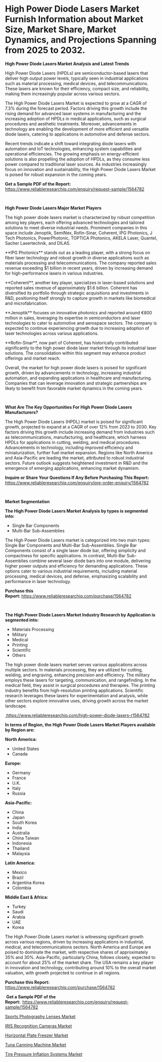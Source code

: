 <p><h1>High Power Diode Lasers Market Furnish Information about Market Size, Market Share, Market Dynamics, and Projections Spanning from 2025 to 2032.</h1></p><p><strong>High Power Diode Lasers Market Analysis and Latest Trends</strong></p>
<p><p>High Power Diode Lasers (HPDLs) are semiconductor-based lasers that deliver high output power levels, typically seen in industrial applications such as material processing, medical devices, and telecommunications. These lasers are known for their efficiency, compact size, and reliability, making them increasingly popular across various sectors.</p><p>The High Power Diode Lasers Market is expected to grow at a CAGR of 7.3% during the forecast period. Factors driving this growth include the rising demand for advanced laser systems in manufacturing and the increasing adoption of HPDLs in medical applications, such as surgical procedures and aesthetic treatments. Moreover, advancements in technology are enabling the development of more efficient and versatile diode lasers, catering to applications in automotive and defense sectors.</p><p>Recent trends indicate a shift toward integrating diode lasers with automation and IoT technologies, enhancing system capabilities and operational efficiencies. The growing emphasis on energy-efficient solutions is also propelling the adoption of HPDLs, as they consume less power compared to traditional laser sources. As industries increasingly focus on innovation and sustainability, the High Power Diode Lasers Market is poised for robust expansion in the coming years.</p></p>
<p><strong>Get a Sample PDF of the Report:&nbsp;</strong> <a href="https://www.reliableresearchiq.com/enquiry/request-sample/1564782?utm_campaign=904&utm_medium=2&utm_source=Github&utm_content=ia&utm_term=11042025&utm_id=high-power-diode-lasers">https://www.reliableresearchiq.com/enquiry/request-sample/1564782</a></p>
<p>&nbsp;</p>
<p><strong>High Power Diode Lasers Major Market Players</strong></p>
<p><p>The high power diode lasers market is characterized by robust competition among key players, each offering advanced technologies and tailored solutions to meet diverse industrial needs. Prominent companies in this space include Jenoptik, SemiNex, Rofin-Sinar, Coherent, IPG Photonics, J Tech Photonics, PowerPhotonic, TOPTICA Photonics, AKELA Laser, Quantel, Sacher Lasertechnik, and DILAS.</p><p>**IPG Photonics** stands out as a leading player, with a strong focus on fiber laser technology and robust growth in diverse applications such as materials processing and telecommunications. The company reported sales revenue exceeding $1 billion in recent years, driven by increasing demand for high-performance lasers in various industries.</p><p>**Coherent**, another key player, specializes in laser-based solutions and reported sales revenue of approximately $1.6 billion. Coherent has diversified its portfolio through strategic acquisitions and investments in R&D, positioning itself strongly to capture growth in markets like biomedical and microfabrication.</p><p>**Jenoptik** focuses on innovative photonics and reported around €800 million in sales, leveraging its expertise in semiconductors and laser technologies to cater to automotive and aerospace sectors. The company is expected to continue experiencing growth due to increasing adoption of laser technologies across various applications.</p><p>**Rofin-Sinar**, now part of Coherent, has historically contributed significantly to the high power diode laser market through its industrial laser solutions. The consolidation within this segment may enhance product offerings and market reach.</p><p>Overall, the market for high power diode lasers is poised for significant growth, driven by advancements in technology, increasing industrial automation, and expanding applications in healthcare and manufacturing. Companies that can leverage innovation and strategic partnerships are likely to benefit from favorable market dynamics in the coming years.</p></p>
<p>&nbsp;</p>
<p><strong>What Are The Key Opportunities For High Power Diode Lasers Manufacturers?</strong></p>
<p><p>The High Power Diode Lasers (HPDL) market is poised for significant growth, projected to expand at a CAGR of over 12% from 2023 to 2030. Key factors driving this growth include increasing demand from industries such as telecommunications, manufacturing, and healthcare, which harness HPDLs for applications in cutting, welding, and medical procedures. Advancements in technology, including improved efficiency and miniaturization, further fuel market expansion. Regions like North America and Asia-Pacific are leading the market, attributed to robust industrial sectors. Future outlook suggests heightened investment in R&D and the emergence of emerging applications, enhancing market dynamism.</p></p>
<p><strong>Inquire or Share Your Questions If Any Before Purchasing This Report:</strong> <a href="https://www.reliableresearchiq.com/enquiry/pre-order-enquiry/1564782?utm_campaign=904&utm_medium=2&utm_source=Github&utm_content=ia&utm_term=11042025&utm_id=high-power-diode-lasers">https://www.reliableresearchiq.com/enquiry/pre-order-enquiry/1564782</a></p>
<p>&nbsp;</p>
<p><strong>Market Segmentation</strong></p>
<p><strong>The High Power Diode Lasers Market Analysis by types is segmented into:</strong></p>
<p><ul><li>Single Bar Components</li><li>Multi-Bar Sub-Assemblies</li></ul></p>
<p><p>The High Power Diode Lasers market is categorized into two main types: Single Bar Components and Multi-Bar Sub-Assemblies. Single Bar Components consist of a single laser diode bar, offering simplicity and compactness for specific applications. In contrast, Multi-Bar Sub-Assemblies combine several laser diode bars into one module, delivering higher power outputs and efficiency for demanding applications. These options cater to various industrial requirements, including material processing, medical devices, and defense, emphasizing scalability and performance in laser technology.</p></p>
<p><strong>Purchase this Report:&nbsp;</strong><a href="https://www.reliableresearchiq.com/purchase/1564782?utm_campaign=904&utm_medium=2&utm_source=Github&utm_content=ia&utm_term=11042025&utm_id=high-power-diode-lasers">https://www.reliableresearchiq.com/purchase/1564782</a></p>
<p>&nbsp;</p>
<p><strong>The High Power Diode Lasers Market Industry Research by Application is segmented into:</strong></p>
<p><ul><li>Materials Processing</li><li>Military</li><li>Medical</li><li>Printing</li><li>Scientific</li><li>Others</li></ul></p>
<p><p>The high power diode lasers market serves various applications across multiple sectors. In materials processing, they are utilized for cutting, welding, and engraving, enhancing precision and efficiency. The military employs these lasers for targeting, communication, and rangefinding. In the medical field, they assist in surgical procedures and therapies. The printing industry benefits from high-resolution printing applications. Scientific research leverages these lasers for experimentation and analysis, while other sectors explore innovative uses, driving growth across the market landscape.</p></p>
<p><a href="https://www.reliableresearchiq.com/high-power-diode-lasers-r1564782?utm_campaign=904&utm_medium=2&utm_source=Github&utm_content=ia&utm_term=11042025&utm_id=high-power-diode-lasers">&nbsp;https://www.reliableresearchiq.com/high-power-diode-lasers-r1564782</a></p>
<p><strong>In terms of Region, the High Power Diode Lasers Market Players available by Region are:</strong></p>
<p>
    <p> <strong> North America: </strong>
        <ul>
            <li>United States</li>
            <li>Canada</li>
        </ul>
        </p> 
    <p> <strong> Europe: </strong>
        <ul>
            <li>Germany</li>
            <li>France</li>
            <li>U.K.</li>
            <li>Italy</li>
            <li>Russia</li>
        </ul>
        </p> 
    <p> <strong> Asia-Pacific: </strong>
        <ul>
            <li>China</li>
            <li>Japan</li>
            <li>South Korea</li>
            <li>India</li>
            <li>Australia</li>
            <li>China Taiwan</li>
            <li>Indonesia</li>
            <li>Thailand</li>
            <li>Malaysia</li>
        </ul>
        </p> 
    <p> <strong> Latin America: </strong>
        <ul>
            <li>Mexico</li>
            <li>Brazil</li>
            <li>Argentina Korea</li>
            <li>Colombia</li>
        </ul>
        </p> 
    <p> <strong> Middle East & Africa: </strong>
        <ul>
            <li>Turkey</li>
            <li>Saudi</li>
            <li>Arabia</li>
            <li>UAE</li>
            <li>Korea</li>
        </ul>
    </p>
    </p>
<p><p>The High Power Diode Lasers market is witnessing significant growth across various regions, driven by increasing applications in industrial, medical, and telecommunications sectors. North America and Europe are poised to dominate the market, with respective shares of approximately 35% and 30%. Asia-Pacific, particularly China, follows closely, expected to account for about 25% of the market share. The USA remains a key player in innovation and technology, contributing around 10% to the overall market valuation, with growth projected to continue in all regions.</p></p>
<p><strong>Purchase this Report: </strong><a href="https://www.reliableresearchiq.com/purchase/1564782?utm_campaign=904&utm_medium=2&utm_source=Github&utm_content=ia&utm_term=11042025&utm_id=high-power-diode-lasers">https://www.reliableresearchiq.com/purchase/1564782</a></p>
<p>&nbsp;<strong>Get a Sample PDF of the Report:&nbsp;&nbsp;</strong><a href="https://www.reliableresearchiq.com/enquiry/request-sample/1564782?utm_campaign=904&utm_medium=2&utm_source=Github&utm_content=ia&utm_term=11042025&utm_id=high-power-diode-lasers">https://www.reliableresearchiq.com/enquiry/request-sample/1564782</a></p>
<p><strong></strong></p>
<p><p><a href="https://github.com/calizlewin2f/Market-Research-Report-List-1/blob/main/sports-photography-lenses-market.md?utm_campaign=904&utm_medium=2&utm_source=Github&utm_content=ia&utm_term=11042025&utm_id=high-power-diode-lasers">Sports Photography Lenses Market</a></p><p><a href="https://github.com/grevecodeeol/Market-Research-Report-List-1/blob/main/iris-recognition-cameras-market.md?utm_campaign=904&utm_medium=2&utm_source=Github&utm_content=ia&utm_term=11042025&utm_id=high-power-diode-lasers">IRIS Recognition Cameras Market</a></p><p><a href="https://github.com/szaszgrychkq/Market-Research-Report-List-1/blob/main/horizontal-plate-freezer-market.md?utm_campaign=904&utm_medium=2&utm_source=Github&utm_content=ia&utm_term=11042025&utm_id=high-power-diode-lasers">Horizontal Plate Freezer Market</a></p><p><a href="https://github.com/kaganalcinwv/Market-Research-Report-List-1/blob/main/tuna-canning-machine-market.md?utm_campaign=904&utm_medium=2&utm_source=Github&utm_content=ia&utm_term=11042025&utm_id=high-power-diode-lasers">Tuna Canning Machine Market</a></p><p><a href="https://github.com/janustabarf2/Market-Research-Report-List-1/blob/main/tire-pressure-inflation-systems-market.md?utm_campaign=904&utm_medium=2&utm_source=Github&utm_content=ia&utm_term=11042025&utm_id=high-power-diode-lasers">Tire Pressure Inflation Systems Market</a></p></p>